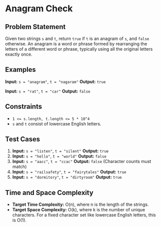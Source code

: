 # Anagram Check

## Problem Statement

Given two strings `s` and `t`, return `true` if `t` is an anagram of `s`, and `false` otherwise. An anagram is a word or phrase formed by rearranging the letters of a different word or phrase, typically using all the original letters exactly once.

## Examples

**Input:** `s = "anagram"`, `t = "nagaram"`
**Output:** `true`

**Input:** `s = "rat"`, `t = "car"`
**Output:** `false`

## Constraints

- `1 <= s.length, t.length <= 5 * 10^4`
- `s` and `t` consist of lowercase English letters.

## Test Cases

1.  **Input:** `s = "listen"`, `t = "silent"`
    **Output:** `true`
2.  **Input:** `s = "hello"`, `t = "world"`
    **Output:** `false`
3.  **Input:** `s = "aacc"`, `t = "ccac"`
    **Output:** `false` (Character counts must match)
4.  **Input:** `s = "railsafety"`, `t = "fairytales"`
    **Output:** `true`
5.  **Input:** `s = "dormitory"`, `t = "dirtyroom"`
    **Output:** `true`

## Time and Space Complexity

- **Target Time Complexity:** O(n), where n is the length of the strings.
- **Target Space Complexity:** O(k), where k is the number of unique characters. For a fixed character set like lowercase English letters, this is O(1).

